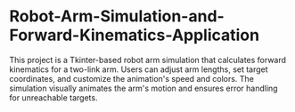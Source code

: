 # Robot-Arm-Simulation-and-Forward-Kinematics-Application
This project is a Tkinter-based robot arm simulation that calculates forward kinematics for a two-link arm. Users can adjust arm lengths, set target coordinates, and customize the animation's speed and colors. The simulation visually animates the arm's motion and ensures error handling for unreachable targets.
